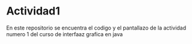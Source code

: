 # Actividad1
En este repositorio se encuentra el codigo y el pantallazo de la actividad numero 1 del curso de interfaaz grafica en java
